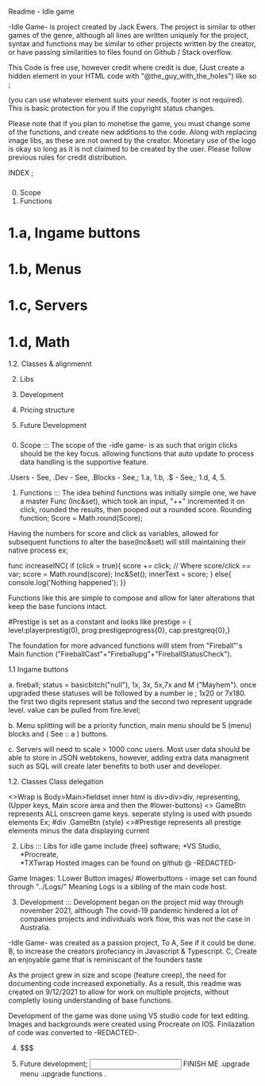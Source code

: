 Readme - Idle game

-Idle Game- is project created by Jack Ewers.
The project is similar to other games of the genre, although all lines are written uniquely for the project, syntax and functions may be similar to other projects written by the creator, or have passing similarities to files found on Github / Stack overflow.

This Code is free use, however credit where credit is due, (Just create a hidden element in your HTML code with "@the_guy_with_the_holes") like so ; <footer hidden> @the_guy_with_the_holes</footer> (you can use whatever element suits your needs, footer is not required). This is basic protection for you if the copyright status changes.

Please note that if you plan to monetise the game, you must change some of the functions, and create new additions to the code. Along with replacing image libs, as these are not owned by the creator.
Monetary use of the logo is okay so long as it is not claimed to be created by the user. Please follow previous rules for credit distribution.

INDEX ;
### 
0. Scope
1. Functions
# 1.a, Ingame buttons
# 1.b, Menus
# 1.c, Servers
# 1.d, Math
1.2. Classes & alignmennt

2. Libs

3. Development

4. Pricing structure

5. Future Development
###

0. Scope :::
The scope of the -idle game- is as such that origin clicks should be the key focus. allowing functions that auto update to process data handling is the supportive feature.

.Users - See,
.Dev - See,
.Blocks - See,; 1.a, 1.b, 
.$ - See,; 1.d, 4, 5.
 
1. Functions :::
The idea behind functions was initially  simple one, we have a master Func (Inc&set), which took an input, "++" incremented it on click, rounded the results, then pooped out a rounded score.
Rounding function; Score = Math.round(Score);

Having the numbers for score and click as variables, allowed for subsequent functions to alter the base(Inc&set) will still maintaining their native process ex;

func increaseINC{
    if (click = true){
        score += click;     // Where score/click == var;
        score = Math.round(score);
        Inc&Set();
        innerText = score; }
    else{
        console.log('Nothing happened'); }}

Functions like this are simple to compose and allow for later alterations that keep the base funcions intact.

#Prestige is set as a constant and looks like prestige = { level:playerprestig(0), prog:prestigeprogress{0}, cap:prestgreq{0},}

The foundation for more advanced functions willl stem from "Fireball"'s Main function ("FireballCast"+"Fireballupg"+"FireballStatusCheck").

1.1 Ingame buttons 

a. fireball; 
status = basicbitch("null"), 1x, 3x, 5x,7x and M ("Mayhem").
once upgraded these statuses will be followed by a number ie ; 1x20 or 7x180.
the first two digits represent status and the second two represent upgrade level. 
value can be pulled from fire.level;

b. Menu splitting will be a priority function, main menu should be 5 (menu) blocks and ( See :: a ) buttons.

c. Servers will need to scale > 1000 conc users. Most user data should be able to store in JSON webtokens, however, adding extra data managment such as SQL will create later benefits to both user and developer.
 
1.2. Classes
Class delegation

<>Wrap is Body>Main>fieldset
inner html is div>div>div, representing, (Upper keys, Main score area and then the #lower-buttons)
<> GameBtn represents ALL onscreen game keys.
seperate styling is used with psuedo elements Ex; #div .GameBtn {style}
<>#Prestige represents all prestige elements minus the data displaying current




2. Libs :::
Libs for idle game include (free) software; 
*VS Studio, 
*Procreate,  
*TXTwrap
Hosted images can be found on github @ -REDACTED-

Game Images: 
1.Lower Button images/
#lowerbuttons - image set can found through "../Logs/"
Meaning Logs is a sibling of the main code host.

3. Development :::
Development began on the project mid way through november 2021, although The covid-19 pandemic hindered a lot of companies projects and individuals work flow, this was not the case in Australia. 

-Idle Game- was created as a passion project, To
A, See if it could be done. 
B, to increase the creators profeciancy in Javascript & Typescript. 
C, Create an enjoyable game that is reminiscant of the founders taste

As the project grew in size and scope (feature creep), the need for documenting code increased exponetially. As a result, this readme was created on 9/12/2021 to allow for work on multiple projects, without completly losing understanding of base functions.

Development of the game was done using VS studio code for text editing. Images and backgrounds were created using Procreate on IOS. Finilazation of code was converted to -REDACTED-.


4. $$$

5. Future development;
<input> FINISH ME
.upgrade menu
.upgrade functions
.